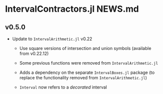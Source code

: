 # IntervalContractors.jl NEWS.md

## v0.5.0
- Update to `IntervalArithmetic.jl` v0.22
    - Use square versions of intersection and union symbols (available from v0.22.12)
    - Some previous functions were removed from `IntervalArithmetic.jl`

    - Adds a dependency on the separate `IntervalBoxes.jl` package (to replace the functionality removed from
      `IntervalArithmetic.jl`)

    - `Interval` now refers to a *decorated* interval